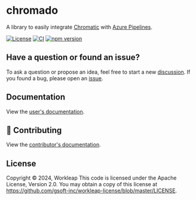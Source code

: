 # chromado

A library to easily integrate [Chromatic](https://www.chromatic.com/) with [Azure Pipelines](https://azure.microsoft.com/en-ca/products/devops/pipelines).

[![License](https://img.shields.io/badge/License-Apache_2.0-blue.svg)](./LICENSE)
[![CI](https://github.com/gsoft-inc/wl-chromado/actions/workflows/ci.yml/badge.svg)](https://github.com/gsoft-inc/wl-chromado/actions/workflows/ci.yml)
[![npm version](https://img.shields.io/npm/v/@workleap/chromatic-ado)](https://www.npmjs.com/package/@workleap/chromatic-ado)

## Have a question or found an issue?

To ask a question or propose an idea, feel free to start a new [discussion](https://github.com/gsoft-inc/wl-chromado/discussions). If you found a bug, please open an [issue](https://github.com/gsoft-inc/wl-chromado/issues).

## Documentation

View the [user's documentation](https://gsoft-inc.github.io/wl-chromado).

## 🤝 Contributing

View the [contributor's documentation](./CONTRIBUTING.md).

## License

Copyright © 2024, Workleap This code is licensed under the Apache License, Version 2.0. You may obtain a copy of this license at https://github.com/gsoft-inc/workleap-license/blob/master/LICENSE.
